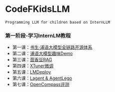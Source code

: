 # CodeFKidsLLM
`Programming LLM for children based on InternLLM`

### 第一阶段-学习InternLM教程

- 第一课：[书生·浦语大模型全链路开源体系](https://github.com/santiagoTOP/CodeFKidsLLM/tree/master/Tutorial/Lesson1)
- 第二课：[浦语大模型趣味Demo](https://github.com/santiagoTOP/CodeFKidsLLM/tree/master/Tutorial/Lesson2)
- 第三课：[茴香豆RAG](https://github.com/santiagoTOP/CodeFKidsLLM/blob/master/Tutorial/Lesson3/%E8%8C%B4%E9%A6%99%E8%B1%86RAG.md)
- 第四课：[XTuner微调](https://github.com/santiagoTOP/CodeFKidsLLM/blob/master/Tutorial/Lesson4/XTuner%E5%BE%AE%E8%B0%83.md)
- 第五课：[LMDeploy](https://github.com/santiagoTOP/CodeFKidsLLM/blob/master/Tutorial/Lesson5/LMDeploy.md)
- 第六课：[Lagent & AgentLego](https://github.com/santiagoTOP/CodeFKidsLLM/blob/master/Tutorial/Lesson6/Lagent%20%26%20AgentLego.md)
- 第七课：[OpenCompass评测](https://github.com/santiagoTOP/CodeFKidsLLM/blob/master/Tutorial/Lesson7/OpenCompass%E8%AF%84%E6%B5%8B.md)

